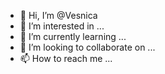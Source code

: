 - 👋 Hi, I’m @Vesnica
- 👀 I’m interested in ...
- 🌱 I’m currently learning ...
- 💞️ I’m looking to collaborate on ...
- 📫 How to reach me ...

<!---
Vesnica/Vesnica is a ✨ special ✨ repository because its `README.md` (this file) appears on your GitHub profile.
You can click the Preview link to take a look at your changes.
--->
